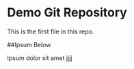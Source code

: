 # Demo Git Repository

This is the first file in this repo.


##Ipsum Below

Ipsum dolor sit amet
jjjj
